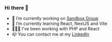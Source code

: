 ### Hi there 👋

- 🔭 I’m currently working on [Sandbox Group](https://sbxgroup.com)
- 🌱 I’m currently learning React, NextJS and Vite
- 👨🏻‍💻 I've been working with PHP and React
- 📪 You can contact me at my [LinkedIn](https://www.linkedin.com/in/ismaelmfreitas/)

